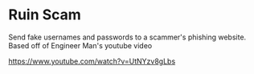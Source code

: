 # Ruin Scam
Send fake usernames and passwords to a scammer's phishing website. Based off of Engineer Man's youtube video

https://www.youtube.com/watch?v=UtNYzv8gLbs
